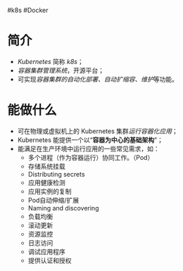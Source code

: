 #k8s #Docker

# 简介
- *Kubernetes* 简称 *k8s*；
- *容器集群管理系统*，开源平台；
- 可实现*容器集群的自动化部署、自动扩缩容、维护*等功能。

# 能做什么
- 可在物理或虚拟机上的 Kubernetes 集群*运行容器化应用*；
- Kubernetes 能提供一个以“**容器为中心的基础架构**”；
- 能满足在生产环境中运行应用的一些常见需求，如：
	-   多个进程（作为容器运行）协同工作。（Pod）
	-   存储系统挂载
	-   Distributing secrets
	-   应用健康检测
	-   应用实例的复制
	-   Pod自动伸缩/扩展
	-   Naming and discovering
	-   负载均衡
	-   滚动更新
	-   资源监控
	-   日志访问
	-   调试应用程序
	-   提供认证和授权